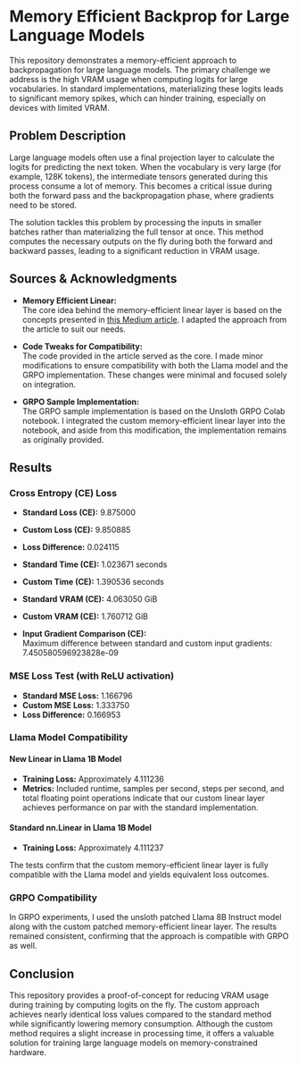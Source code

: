 # Memory Efficient Backprop for Large Language Models

This repository demonstrates a memory-efficient approach to backpropagation for large language models. The primary challenge we address is the high VRAM usage when computing logits for large vocabularies. In standard implementations, materializing these logits leads to significant memory spikes, which can hinder training, especially on devices with limited VRAM.

## Problem Description

Large language models often use a final projection layer to calculate the logits for predicting the next token. When the vocabulary is very large (for example, 128K tokens), the intermediate tensors generated during this process consume a lot of memory. This becomes a critical issue during both the forward pass and the backpropagation phase, where gradients need to be stored.

The solution tackles this problem by processing the inputs in smaller batches rather than materializing the full tensor at once. This method computes the necessary outputs on the fly during both the forward and backward passes, leading to a significant reduction in VRAM usage.

## Sources & Acknowledgments

- **Memory Efficient Linear:**  
  The core idea behind the memory-efficient linear layer is based on the concepts presented in [this Medium article](https://medium.com/@yash9439/unslothais-innovative-hiring-challenge-memory-efficient-backprop-a5dc2372d469). I adapted the approach from the article to suit our needs.

- **Code Tweaks for Compatibility:**  
  The code provided in the article served as the core. I made minor modifications to ensure compatibility with both the Llama model and the GRPO implementation. These changes were minimal and focused solely on integration.

- **GRPO Sample Implementation:**  
  The GRPO sample implementation is based on the Unsloth GRPO Colab notebook. I integrated the custom memory-efficient linear layer into the notebook, and aside from this modification, the implementation remains as originally provided.

## Results

### Cross Entropy (CE) Loss
- **Standard Loss (CE):** 9.875000  
- **Custom Loss (CE):** 9.850885  
- **Loss Difference:** 0.024115  

- **Standard Time (CE):** 1.023671 seconds  
- **Custom Time (CE):** 1.390536 seconds  

- **Standard VRAM (CE):** 4.063050 GiB  
- **Custom VRAM (CE):** 1.760712 GiB  

- **Input Gradient Comparison (CE):**  
  Maximum difference between standard and custom input gradients: 7.450580596923828e-09

### MSE Loss Test (with ReLU activation)
- **Standard MSE Loss:** 1.166796  
- **Custom MSE Loss:** 1.333750  
- **Loss Difference:** 0.166953

### Llama Model Compatibility

#### New Linear in Llama 1B Model
- **Training Loss:** Approximately 4.111236  
- **Metrics:** Included runtime, samples per second, steps per second, and total floating point operations indicate that our custom linear layer achieves performance on par with the standard implementation.

#### Standard nn.Linear in Llama 1B Model
- **Training Loss:** Approximately 4.111237  

The tests confirm that the custom memory-efficient linear layer is fully compatible with the Llama model and yields equivalent loss outcomes.

### GRPO Compatibility

In GRPO experiments, I used the unsloth patched Llama 8B Instruct model along with the custom patched memory-efficient linear layer. The results remained consistent, confirming that the approach is compatible with GRPO as well.

## Conclusion

This repository provides a proof-of-concept for reducing VRAM usage during training by computing logits on the fly. The custom approach achieves nearly identical loss values compared to the standard method while significantly lowering memory consumption. Although the custom method requires a slight increase in processing time, it offers a valuable solution for training large language models on memory-constrained hardware.
